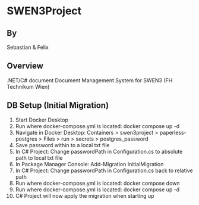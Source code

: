 # SWEN3Project
## By
Sebastian & Felix

## Overview
.NET/C# document Document Management System for SWEN3 (FH Technikum Wien)

## DB Setup (Initial Migration)
1. Start Docker Desktop
2. Run where docker-compose.yml is located: docker compose up -d
3. Navigate in Docker Desktop: Containers > swen3project > paperless-postgres > Files > run > secrets > postgres_password
4. Save password within to a local txt file
5. In C# Project: Change passwordPath in Configuration.cs to absolute path to local txt file
6. In Package Manager Console: Add-Migration InitialMigration
7. In C# Project: Change passwordPath in Configuration.cs back to relative path
8. Run where docker-compose.yml is located: docker compose down
9. Run where docker-compose.yml is located: docker compose up -d
10. C# Project will now apply the migration when starting up